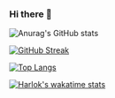 ### Hi there 👋


![Anurag's GitHub stats](https://github-readme-stats.vercel.app/api?username=jabalpureishan&show_icons=true&theme=radical)

[![GitHub Streak](https://github-readme-streak-stats.herokuapp.com?user=jabalpureishan&theme=radical)](https://git.io/streak-stats)

[![Top Langs](https://github-readme-stats.vercel.app/api/top-langs/?username=jabalpureishan&layout=donut&theme=radical)](https://github.com/anuraghazra/github-readme-stats)

[![Harlok's wakatime stats](https://github-readme-stats.vercel.app/api/wakatime?username=jabalpureishan&theme=radical)](https://github.com/anuraghazra/github-readme-stats)

<!--
[![wakatime](https://wakatime.com/badge/jabalpureishan/c70fdce2-c8bc-46cf-b8bf-035136cb4535.svg)](https://wakatime.com/@c70fdce2-c8bc-46cf-b8bf-035136cb4535)
-->

<!--
**jabalpureishan/jabalpureishan** is a ✨ _special_ ✨ repository because its `README.md` (this file) appears on your GitHub profile.

Here are some ideas to get you started:

- 🔭 I’m currently working on ...
- 🌱 I’m currently learning ...
- 👯 I’m looking to collaborate on ...
- 🤔 I’m looking for help with ...
- 💬 Ask me about ...
- 📫 How to reach me: ...
- 😄 Pronouns: ...
- ⚡ Fun fact: ...
-->

